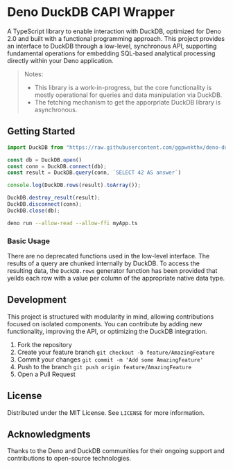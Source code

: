 # Deno DuckDB CAPI Wrapper
A TypeScript library to enable interaction with DuckDB, optimized for Deno 2.0 and built with a functional programming approach. This project provides an interface to DuckDB through a low-level, synchronous API, supporting fundamental operations for embedding SQL-based analytical processing directly within your Deno application.

>Notes:
>- This library is a work-in-progress, but the core functionality is mostly operational for queries and data manipulation via DuckDB. 
>- The fetching mechanism to get the apporpriate DuckDB library is asynchronous.

## Getting Started
```typescript
import DuckDB from "https://raw.githubusercontent.com/ggpwnkthx/deno-duckdb/main/mod.ts";

const db = DuckDB.open()
const conn = DuckDB.connect(db);
const result = DuckDB.query(conn, `SELECT 42 AS answer`)

console.log(DuckDB.rows(result).toArray());

DuckDB.destroy_result(result);
DuckDB.disconnect(conn);
DuckDB.close(db);
```

```bash
deno run --allow-read --allow-ffi myApp.ts
```

### Basic Usage
There are no deprecated functions used in the low-level interface. The results of a query are chunked internally by DuckDB. To access the resulting data, the `DuckDB.rows` generator function has been provided that yeilds each row with a value per column of the appropriate native data type.

## Development
This project is structured with modularity in mind, allowing contributions focused on isolated components. You can contribute by adding new functionality, improving the API, or optimizing the DuckDB integration.
1. Fork the repository
2. Create your feature branch `git checkout -b feature/AmazingFeature`
3. Commit your changes `git commit -m 'Add some AmazingFeature'`
4. Push to the branch `git push origin feature/AmazingFeature`
5. Open a Pull Request

## License
Distributed under the MIT License. See `LICENSE` for more information.

## Acknowledgments
Thanks to the Deno and DuckDB communities for their ongoing support and contributions to open-source technologies.